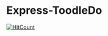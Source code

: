 # Express-ToodleDo
[![HitCount](http://hits.dwyl.com/Ayush32/Express-Contact-List.svg)](http://hits.dwyl.com/Ayush32/Express-ToodleDo)
